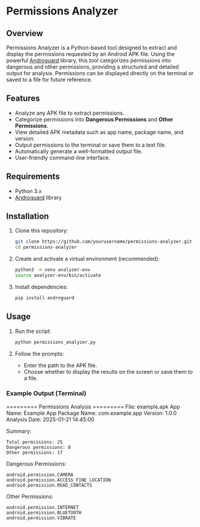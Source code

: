# Permissions Analyzer

## Overview
Permissions Analyzer is a Python-based tool designed to extract and display the permissions requested by an Android APK file. Using the powerful [Androguard](https://github.com/androguard/androguard) library, this tool categorizes permissions into dangerous and other permissions, providing a structured and detailed output for analysis. Permissions can be displayed directly on the terminal or saved to a file for future reference.

## Features
- Analyze any APK file to extract permissions.
- Categorize permissions into **Dangerous Permissions** and **Other Permissions**.
- View detailed APK metadata such as app name, package name, and version.
- Output permissions to the terminal or save them to a text file.
- Automatically generate a well-formatted output file.
- User-friendly command-line interface.

## Requirements
- Python 3.x
- [Androguard](https://github.com/androguard/androguard) library

## Installation
1. Clone this repository:
    ```bash
    git clone https://github.com/yourusername/permissions-analyzer.git
    cd permissions-analyzer
    ```

2. Create and activate a virtual environment (recommended):
    ```bash
    python3 -m venv analyzer-env
    source analyzer-env/bin/activate
    ```

3. Install dependencies:
    ```bash
    pip install androguard
    ```

## Usage
1. Run the script:
    ```bash
    python permissions_analyzer.py
    ```

2. Follow the prompts:
    - Enter the path to the APK file.
    - Choose whether to display the results on the screen or save them to a file.

### Example Output (Terminal)

========= Permissions Analysis ========= File: example.apk App Name: Example App Package Name: com.example.app Version: 1.0.0 Analysis Date: 2025-01-21 14:45:00

Summary:

    Total permissions: 25
    Dangerous permissions: 8
    Other permissions: 17

Dangerous Permissions:

    android.permission.CAMERA
    android.permission.ACCESS_FINE_LOCATION
    android.permission.READ_CONTACTS

Other Permissions:

    android.permission.INTERNET
    android.permission.BLUETOOTH
    android.permission.VIBRATE
